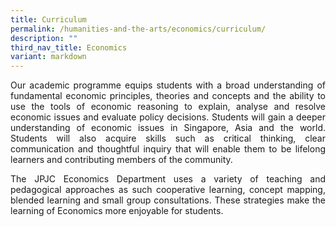 ```yaml
---
title: Curriculum
permalink: /humanities-and-the-arts/economics/curriculum/
description: ""
third_nav_title: Economics
variant: markdown
---
```

<div align="justify">
<p>
Our academic programme equips students with a broad understanding of fundamental economic principles, theories and concepts and the ability to use the tools of economic reasoning to explain, analyse and resolve economic issues and evaluate policy decisions. Students will gain a deeper understanding of economic issues in Singapore, Asia and the world. Students will also acquire skills such as critical thinking, clear communication and thoughtful inquiry that will enable them to be lifelong learners and contributing members of the community.</p>
<p>
The JPJC Economics Department uses a variety of teaching and pedagogical approaches as such cooperative learning, concept mapping, blended learning and small group consultations. These strategies make the learning of Economics more enjoyable for students.</p></div>